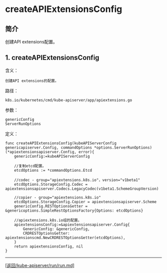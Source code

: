 createAPIExtensionsConfig
========================================================
## 简介
创建API extensions配置。

## 1. createAPIExtensionsConfig
含义：

    创建API extensions的配置。

路径：

    k8s.io/kubernetes/cmd/kube-apiserver/app/apiextensions.go

参数：

    genericConfig
    ServerRunOptions

定义：

    func createAPIExtensionsConfig(kubeAPIServerConfig genericapiserver.Config, commandOptions *options.ServerRunOptions)(*apiextensionsapiserver.Config, error){
        genericConfig:=kubeAPIServerConfig

        //复制etcd配置。
        etcdOptions := *commandOptions.Etcd

        //codec - group="apiextensions.k8s.io"，version="v1beta1"
        etcdOptions.StorageConfig.Codec = apiextensionsapiserver.Codecs.LegacyCodec(v1beta1.SchemeGroupVersion)
        
        //copier - group="apiextensions.k8s.io"
        etcdOptions.StorageConfig.Copier = apiextensionsapiserver.Scheme
        genericConfig.RESTOptionsGetter = &genericoptions.SimpleRestOptionsFactory{Options: etcdOptions}

        //apiextensions.k8s.io组的配置。
        apiextensionsConfig:=&apiextensionsapiserver.Config{
            GenericConfig: &genericConfig,
            CRDRESTOptionsGetter: apiextensionscmd.NewCRDRESTOptionsGetter(etcdOptions),
        }
        return apiextensionsConfig, nil
    }


_______________________________________________________________________
[[返回/kube-apiserver/run/run.md]](./run.md) 
